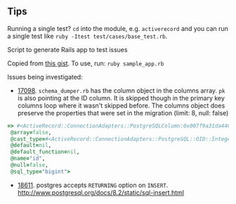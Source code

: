 ## Tips

Running a single test? `cd` into the module, e.g. `activerecord` and you can run a single test like `ruby -Itest test/cases/base_test.rb`.


Script to generate Rails app to test issues

Copied from [this gist](https://gist.github.com/bronzle/b911103cdbec55edd8b9). To use, run: `ruby sample_app.rb`

Issues being investigated:

 * [17098](https://github.com/rails/rails/issues/17098). `schema_dumper.rb` has the column object in the columns array. `pk` is also pointing at the ID column.
 It is skipped though in the primary key columns loop where it wasn't skipped before.
 The columns object does preserve the properties that were set in the migration (limit: 8, null: false)

``` ruby
=> #<ActiveRecord::ConnectionAdapters::PostgreSQLColumn:0x007f9a31da4468
 @array=false,
 @cast_type=#<ActiveRecord::ConnectionAdapters::PostgreSQL::OID::Integer:0x007f9a31da6d80 @limit=8, @precision=nil, @scale=nil>,
 @default=nil,
 @default_function=nil,
 @name="id",
 @null=false,
 @sql_type="bigint">
```

 * [18611](https://github.com/rails/rails/issues/18611). postgres accepts `RETURNING` option on `INSERT`. http://www.postgresql.org/docs/8.2/static/sql-insert.html
